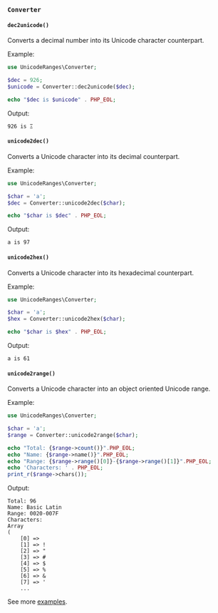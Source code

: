 ### `Converter`

#### `dec2unicode()`

Converts a decimal number into its Unicode character counterpart.

Example:

```php
use UnicodeRanges\Converter;

$dec = 926;
$unicode = Converter::dec2unicode($dec);

echo "$dec is $unicode" . PHP_EOL;
```

Output:

```
926 is Ξ
```

#### `unicode2dec()`

Converts a Unicode character into its decimal counterpart.

Example:

```php
use UnicodeRanges\Converter;

$char = 'a';
$dec = Converter::unicode2dec($char);

echo "$char is $dec" . PHP_EOL;
```

Output:

```
a is 97
```

#### `unicode2hex()`

Converts a Unicode character into its hexadecimal counterpart.

Example:

```php
use UnicodeRanges\Converter;

$char = 'a';
$hex = Converter::unicode2hex($char);

echo "$char is $hex" . PHP_EOL;
```

Output:

```
a is 61
```

#### `unicode2range()`

Converts a Unicode character into an object oriented Unicode range.

Example:

```php
use UnicodeRanges\Converter;

$char = 'a';
$range = Converter::unicode2range($char);

echo "Total: {$range->count()}".PHP_EOL;
echo "Name: {$range->name()}".PHP_EOL;
echo "Range: {$range->range()[0]}-{$range->range()[1]}".PHP_EOL;
echo 'Characters: ' . PHP_EOL;
print_r($range->chars());
```

Output:

```
Total: 96
Name: Basic Latin
Range: 0020-007F
Characters:
Array
(
    [0] =>  
    [1] => !
    [2] => "
    [3] => #
    [4] => $
    [5] => %
    [6] => &
    [7] => '
    ...
```

See more [examples](https://github.com/programarivm/unicode-ranges/blob/master/tests/ConverterTest.php).

